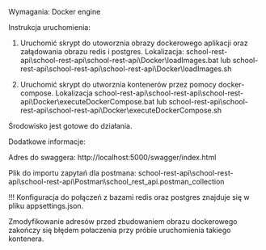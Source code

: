 Wymagania:
Docker engine

Instrukcja uruchomienia:
1. Uruchomić skrypt do utoworznia obrazy dockerowego aplikacji oraz załądowania obrazu redis i postgres.
  Lokalizacja:
    school-rest-api\school-rest-api\school-rest-api\Docker\loadImages.bat
    lub
    school-rest-api\school-rest-api\school-rest-api\Docker\loadImages.sh

2. Uruchomić skrypt do utworznia kontenerów przez pomocy docker-compose.
  Lokalizacja
    school-rest-api\school-rest-api\school-rest-api\Docker\executeDockerCompose.bat
    lub
    school-rest-api\school-rest-api\school-rest-api\Docker\executeDockerCompose.sh

Środowisko jest gotowe do działania.

Dodatkowe informacje:

Adres do swaggera:
http://localhost:5000/swagger/index.html

Plik do importu zapytań dla postmana:
school-rest-api\school-rest-api\school-rest-api\Postman\school_rest_api.postman_collection

!!!
Konfiguracja do połączeń z bazami redis oraz postgres znajduje się w pliku appsettings.json.

Zmodyfikowanie adresów przed zbudowaniem obrazu dockerowego zakończy się błędem połaczenia przy próbie uruchomienia takiego kontenera.
